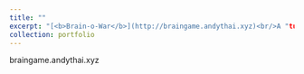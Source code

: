 ```yaml
---
title: ""
excerpt: "[<b>Brain-o-War</b>](http://braingame.andythai.xyz)<br/>A "tug-of-war" game where players wrestle using their brainwaves. Built on a rendering engine made from scratch with a simple bot agent of varying difficulties.<br/>[<img src='/images/brainowar.png'>](http://braingame.andythai.xyz)"
collection: portfolio
---
```


braingame.andythai.xyz
